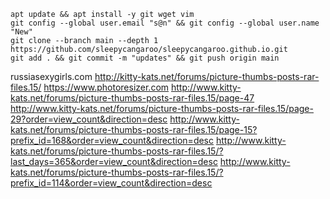 
```
apt update && apt install -y git wget vim
git config --global user.email "s@n" && git config --global user.name "New"
git clone --branch main --depth 1 https://github.com/sleepycangaroo/sleepycangaroo.github.io.git
git add . && git commit -m "updates" && git push origin main
```

russiasexygirls.com
http://kitty-kats.net/forums/picture-thumbs-posts-rar-files.15/
https://www.photoresizer.com
http://www.kitty-kats.net/forums/picture-thumbs-posts-rar-files.15/page-47
http://www.kitty-kats.net/forums/picture-thumbs-posts-rar-files.15/page-29?order=view_count&direction=desc
http://www.kitty-kats.net/forums/picture-thumbs-posts-rar-files.15/page-15?prefix_id=168&order=view_count&direction=desc
http://www.kitty-kats.net/forums/picture-thumbs-posts-rar-files.15/?last_days=365&order=view_count&direction=desc
http://www.kitty-kats.net/forums/picture-thumbs-posts-rar-files.15/?prefix_id=114&order=view_count&direction=desc

